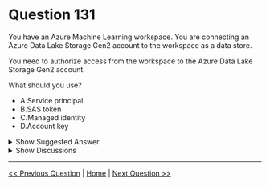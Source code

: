 # Question 131

You have an Azure Machine Learning workspace. You are connecting an Azure Data Lake Storage Gen2 account to the workspace as a data store.

You need to authorize access from the workspace to the Azure Data Lake Storage Gen2 account.

What should you use?

* A.Service principal
* B.SAS token
* C.Managed identity
* D.Account key

<details>
  <summary>Show Suggested Answer</summary>

  <strong>A</strong><br>

</details>

<details>
  <summary>Show Discussions</summary>

<blockquote><p><strong>victorlie</strong> <code>(Sat 08 Mar 2025 14:45)</code> - <em>Upvotes: 1</em></p><p>Managed Identity is a feature of Azure Active Directory that allows Azure services to authenticate and access other Azure resources securely without needing to manage credentials</p></blockquote>
<blockquote><p><strong>Secure_Defense</strong> <code>(Tue 28 Jan 2025 19:59)</code> - <em>Upvotes: 1</em></p><p>Managed Identity, here&#x27;s the answer.

https://learn.microsoft.com/en-us/azure/machine-learning/how-to-identity-based-service-authentication?view=azureml-api-2&amp;tabs=cli</p></blockquote>
<blockquote><p><strong>cayenne06</strong> <code>(Fri 20 Dec 2024 10:31)</code> - <em>Upvotes: 1</em></p><p>Managed Identity:
https://learn.microsoft.com/en-us/azure/machine-learning/how-to-identity-based-service-authentication?view=azureml-api-2&amp;tabs=cli</p></blockquote>
<blockquote><p><strong>gunn_m</strong> <code>(Sat 23 Nov 2024 16:48)</code> - <em>Upvotes: 2</em></p><p>C. Managed identity</p></blockquote>
<blockquote><p><strong>sai384957324</strong> <code>(Wed 10 Apr 2024 19:38)</code> - <em>Upvotes: 1</em></p><p>The answer is Service Principle.</p></blockquote>
<blockquote><p><strong>Matt2000</strong> <code>(Tue 23 Jan 2024 17:09)</code> - <em>Upvotes: 2</em></p><p>Managed Identity. If azure services talk to each other, managed identity is recommended (was also on the DP-203). Note that managed identity is a specific type of service principal. Reference: https://stackoverflow.com/questions/61322079/difference-between-service-principal-and-managed-identities-in-azure</p></blockquote>
<blockquote><p><strong>Kanwal001</strong> <code>(Mon 28 Aug 2023 19:37)</code> - <em>Upvotes: 4</em></p><p>On exam 28 Aug 2023</p></blockquote>
<blockquote><p><strong>PI_Team</strong> <code>(Tue 25 Jul 2023 13:56)</code> - <em>Upvotes: 4</em></p><p>A. Service principal

Explanation:

A service principal is an identity that can be used by applications, services, or automation tools to access specific resources within Azure. By creating a service principal and granting it the necessary permissions, you can authorize the Azure Machine Learning workspace to access the Azure Data Lake Storage Gen2 account securely.

SaM</p></blockquote>
<blockquote><p><strong>heidousl</strong> <code>(Mon 15 May 2023 03:32)</code> - <em>Upvotes: 1</em></p><p>Answer is A</p></blockquote>
<blockquote><p><strong>ajay0011</strong> <code>(Sat 22 Apr 2023 04:14)</code> - <em>Upvotes: 1</em></p><p>Service Principle is correct.</p></blockquote>
<blockquote><p><strong>chaymat</strong> <code>(Sun 16 Apr 2023 13:04)</code> - <em>Upvotes: 2</em></p><p>I think we can use Service principle as well as Managed Identity</p></blockquote>
<blockquote><p><strong>avotofu</strong> <code>(Sat 15 Apr 2023 10:24)</code> - <em>Upvotes: 1</em></p><p>A. Service principle
Adding Azure Data Lake Gen. 2 as a datastore can only be authenticated via service principle.</p></blockquote>
<blockquote><p><strong>avotofu</strong> <code>(Sat 15 Apr 2023 10:43)</code> - <em>Upvotes: 3</em></p><p>Sorry, question is about &#x27;access&#x27; to datastore. Still answer should be A. service principle.
https://learn.microsoft.com/en-us/azure/machine-learning/v1/how-to-access-data?view=azureml-api-1</p></blockquote>

</details>

---

[<< Previous Question](question_130.md) | [Home](/index.md) | [Next Question >>](question_132.md)
